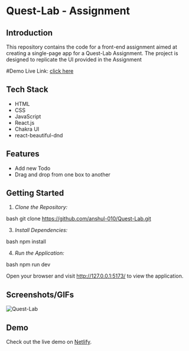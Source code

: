 # Quest-Lab - Assignment

## Introduction

This repository contains the code for a front-end assignment aimed at creating a single-page app for a Quest-Lab Assignment. The project is designed to replicate the UI provided in the Assignment




#Demo Live Link: [click here](https://playful-lolly-67049e.netlify.app/)

## Tech Stack

- HTML
- CSS
- JavaScript
- React.js
- Chakra UI
- react-beautiful-dnd

## Features
- Add new Todo
- Drag and drop from one box to another

## Getting Started

1. *Clone the Repository:*

bash
git clone https://github.com/anshul-010/Quest-Lab.git


3. *Install Dependencies:*

bash
npm install


4. *Run the Application:*

bash
npm run dev


Open your browser and visit http://127.0.0.1:5173/ to view the application.

## Screenshots/GIFs


![Quest-Lab](https://github.com/anshul-010/Net-Puppy/assets/93611786/c252d8a7-0f2f-4560-896e-ff87f5a77baf)



## Demo

Check out the live demo on [Netlify](https://playful-lolly-67049e.netlify.app/).
